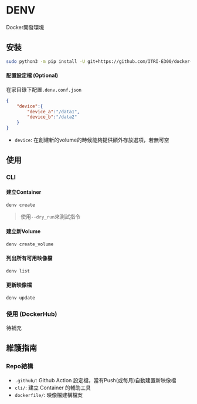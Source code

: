 # DENV
Docker開發環境

## 安裝
```bash
sudo python3 -m pip install -U git+https://github.com/ITRI-E300/docker-dev-env#subdirectory=cli
```
#### 配置設定檔 (Optional)
在家目錄下配置`.denv.conf.json`
```json
{
    "device":{
        "device_a":"/data1",
        "device_b":"/data2"
    }
}
```
- `device`: 在創建新的volume的時候能夠提供額外存放選項，若無可空


## 使用
### CLI
#### 建立Container
```bash
denv create
```
> 使用`--dry_run`來測試指令
#### 建立新Volume
```bash
denv create_volume
```
#### 列出所有可用映像檔
```bash
denv list
```
#### 更新映像檔
```bash
denv update
```
### 使用 (DockerHub)
待補充

## 維護指南
### Repo結構
- `.github/`: Github Action 設定檔，當有Push(或每月)自動建置新映像檔
- `cli/`: 建立 Container 的輔助工具
- `dockerfile/`: 映像檔建構檔案